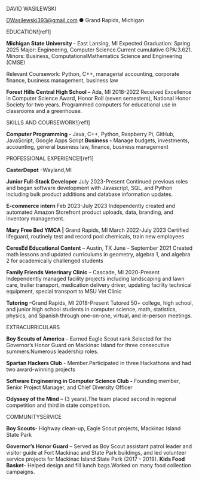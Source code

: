 DAVID WASILEWSKI

DWasilewski393@gmail.com ● Grand Rapids, Michigan

EDUCATION![ref1]

**Michigan State University -** East Lansing, MI Expected Graduation: Spring 2025 Major: Engineering, Computer Science.Current cumulative GPA:3.621. Minors: Business, ComputationalMathematics Science and Engineering (CMSE)

Relevant Coursework: Python, C++, managerial accounting, corporate finance, business management, business law

**Forest Hills Central High School –** Ada, MI 2018-2022 Received Excellence in Computer Science Award, Honor Roll (seven semesters), National Honor Society for two years. Programmed computers for educational use in classrooms and a greenhouse.

SKILLS AND COURSEWORK![ref1]

**Computer Programming -** Java, C++, Python, Raspberry Pi, GitHub, JavaScript, Google Apps Script **Business -** Manage budgets, investments, accounting, general business law, finance, business management

PROFESSIONAL EXPERIENCE![ref1]

**CasterDepot** –Wayland,MI

**Junior Full-Stack Developer** July 2023-Present Continued previous roles and began software development with Javascript, SQL, and Python including bulk product additions and database information updates.

**E-commerce intern** Feb 2023-July 2023 Independently created and automated Amazon Storefront product uploads, data, branding, and inventory management.

**Mary Free Bed YMCA |** Grand Rapids, MI March 2022-July 2023 Certified lifeguard, routinely test and record pool chemicals, train new employees

**CeresEd Educational Content** – Austin, TX June - September 2021 Created math lessons and updated curriculums in geometry, algebra 1, and algebra 2 for academically challenged students

**Family Friends Veterinary Clinic** – Cascade, MI 2020-Present Independently managed facility projects including landscaping and lawn care, trailer transport, medication delivery driver, updating facility technical equipment, special transport to MSU Vet Clinic

**Tutoring** –Grand Rapids, MI 2018-Present Tutored 50+ college, high school, and junior high school students in computer science, math, statistics, physics, and Spanish through one-on-one, virtual, and in-person meetings.

EXTRACURRICULARS

**Boy Scouts of America** – Earned Eagle Scout rank.Selected for the Governor’s Honor Guard on Mackinac Island for three consecutive summers.Numerous leadership roles.

**Spartan Hackers Club** - Member.Participated in three Hackathons and had two award-winning projects

**Software Engineering in Computer Science Club -** Founding member, Senior Project Manager, and Chief Diversity Officer

**Odyssey of the Mind** – (3 years).The team placed second in regional competition and third in state competition.

COMMUNITYSERVICE

**Boy Scouts**- Highway clean-up, Eagle Scout projects, Mackinac Island State Park

**Governor’s Honor Guard** – Served as Boy Scout assistant patrol leader and visitor guide at Fort Mackinac and State Park buildings, and led volunteer service projects for Mackinac Island State Park (2017 - 2019). **Kids Food Basket**- Helped design and fill lunch bags.Worked on many food collection campaigns.
